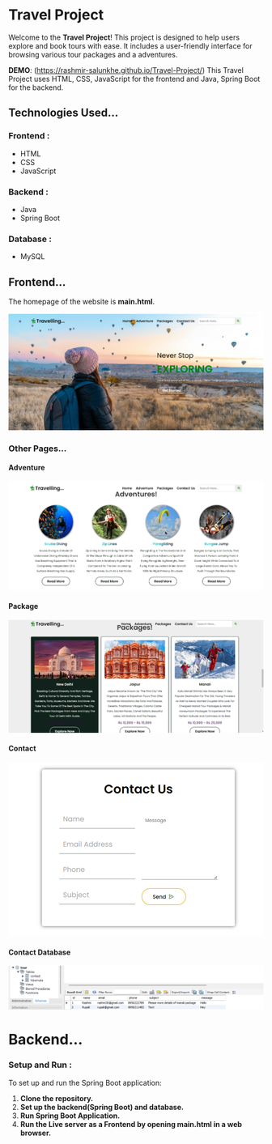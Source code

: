 # Travel Project

Welcome to the **Travel Project**! This project is designed to help users explore and book tours with ease. It includes a user-friendly interface for browsing various tour packages and a adventures.

**DEMO**: (https://rashmir-salunkhe.github.io/Travel-Project/) This Travel Project uses HTML, CSS, JavaScript for the frontend and Java, Spring Boot for the backend.


## Technologies Used...

### Frontend :
- HTML
- CSS
- JavaScript

### Backend :
- Java
- Spring Boot

### Database :
- MySQL


## Frontend...

The homepage of the website is **main.html**.

![Homepage Screenshot](https://github.com/rashmiR-salunkhe/Travel-Project/blob/main/docs/screenshot/home.png?raw=true)

### Other Pages...

#### Adventure 
![Adventure Page Screenshot](https://github.com/rashmiR-salunkhe/Travel-Project/blob/main/docs/screenshot/adventure.jpg?raw=true)

#### Package
![Package Page Screenshot](https://raw.githubusercontent.com/rashmiR-salunkhe/Travel-Project/refs/heads/main/docs/screenshot/package.png?raw=true)

#### Contact
![Contact Page Screenshot](https://github.com/rashmiR-salunkhe/Travel-Project/blob/main/docs/screenshot/contact.png?raw=true)

#### Contact Database
![Contact Database Screenshot](https://github.com/rashmiR-salunkhe/Travel-Project/blob/main/docs/screenshot/contact-database.png?raw=true)

# Backend...

### Setup and Run :

To set up and run the Spring Boot application:

1. **Clone the repository.**
2. **Set up the backend(Spring Boot) and database.**
3. **Run Spring Boot Application.**
4. **Run the Live server as a Frontend by opening main.html in a web browser.**
